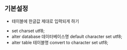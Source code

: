 ## 기본설정
 * 테이블에 한글값 제대로 입력되게 하기
  + set charset utf8;
  + alter database 데이터베이스명 default character set utf8;
  + alter table 테이블명 convert to character set utf8;